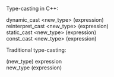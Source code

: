 Type-casting in C++:

dynamic_cast <new_type> (expression)<br>
reinterpret_cast <new_type> (expression)<br>
static_cast <new_type> (expression)<br>
const_cast <new_type> (expression)<br>

Traditional type-casting:

(new_type) expression<br>
new_type (expression)<br>